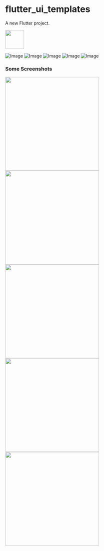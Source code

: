 # flutter_ui_templates

A new Flutter project.

<a href="https://www.buymeacoffee.com/mitesh"><img src="https://cdn.buymeacoffee.com/buttons/v2/default-yellow.png" height="60"></a>

![Image](Flutter_UI_Templates/screenshots/introduction_animation/introduction_animation.png)
![Image](Flutter_UI_Templates/screenshots/hotel/hotel_booking.png)
![Image](Flutter_UI_Templates/screenshots/fitness_app/fitness_app.png)
![Image](assets/custom_drawer.png)
![Image](Flutter_UI_Templates/screenshots/design_course/design_course.png)

### Some Screenshots

<img src="assets/introduction_animation.gif" height="300em"><img src="assets/hotel_booking.gif" height="300em"><img src="assets/custom_drawer.gif" height="300em"><img src="assets/fitness_app.gif" height="300em" /> <img src="assets/design_course.gif" height="300em" />

